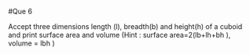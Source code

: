 #Que 6

Accept three dimensions length (l), breadth(b) and height(h) of a cuboid and print surface area and
volume (Hint : surface area=2(lb+lh+bh ), volume = lbh )
